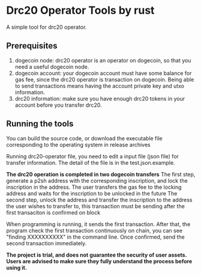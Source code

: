 # Drc20 Operator Tools by rust

A simple tool for drc20 operator.

## Prerequisites

1. dogecoin node: drc20 operator is an operator on dogecoin, so that you need a useful dogecoin node.
2. dogecoin account: your dogecoin account must have some balance for gas fee, since the drc20 operator is transaction on dogecoin. Being able to send transactions means having the account private key and utxo information.
3. drc20 information: make sure you have enough drc20 tokens in your account before you transfer drc20.

## Running the tools

You can build the source code, or download the executable file corresponding to the operating system in release archives

Running drc20-operator file, you need to edit a input file (json file) for transfer information. The detail of the file is in the test.json.example.

**The drc20 operation is completed in two dogecoin transfers**
The first step, generate a p2sh address with the corresponding inscription, and lock the inscription in the address. The user transfers the gas fee to the locking address and waits for the inscription to be unlocked in the future
The second step, unlock the address and transfer the inscription to the address the user wishes to transfer to, this transaction must be sending after the first transaciton is confirmed on block

When programming is running, it sends the first transaction. After that, the program check the first transaction continuously on chain, you can see "finding XXXXXXXXXX" in the command line. Once confirmed, send the second transaction immediately.

**The project is trial, and does not guarantee the security of user assets. Users are advised to make sure they fully understand the process before using it.**
